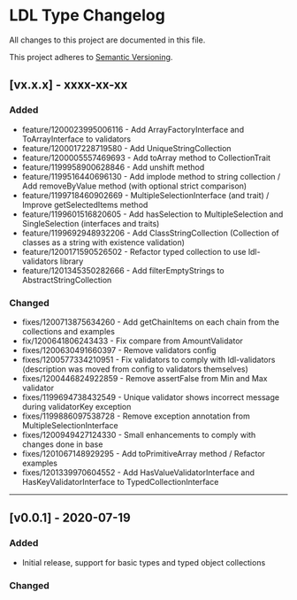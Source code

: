 # LDL Type Changelog

All changes to this project are documented in this file.

This project adheres to [Semantic Versioning](https://semver.org/spec/v2.0.0.html).

## [vx.x.x] - xxxx-xx-xx

### Added

- feature/1200023995006116 - Add ArrayFactoryInterface and ToArrayInterface to validators
- feature/1200017228719580 - Add UniqueStringCollection
- feature/1200005557469693 - Add toArray method to CollectionTrait
- feature/1199958900628846 - Add unshift method
- feature/1199516440696130 - Add implode method to string collection / Add removeByValue method (with optional strict comparison)
- feature/1199718460902669 - MultipleSelectionInterface (and trait) / Improve getSelectedItems method
- feature/1199601516820605 - Add hasSelection to MultipleSelection and SingleSelection (interfaces and traits)
- feature/1199692948932206 - Add ClassStringCollection (Collection of classes as a string with existence validation)
- feature/1200171590526502 - Refactor typed collection to use ldl-validators library
- feature/1201345350282666 - Add filterEmptyStrings to AbstractStringCollection

### Changed

- fixes/1200713875634260 - Add getChainItems on each chain from the collections and examples
- fix/1200641806243433 - Fix compare from AmountValidator
- fixes/1200630491660397 - Remove validators config
- fixes/1200577334210951 - Fix validators to comply with ldl-validators (description was moved from config to validators themselves)
- fixes/1200446824922859 - Remove assertFalse from Min and Max validator
- fixes/1199694738432549 - Unique validator shows incorrect message during validatorKey exception
- fixes/1199886097538728 - Remove exception annotation from MultipleSelectionInterface
- fixes/1200949427124330 - Small enhancements to comply with changes done in base
- fixes/1201067148929295 - Add toPrimitiveArray method / Refactor examples
- fixes/1201339970604552 - Add HasValueValidatorInterface and HasKeyValidatorInterface to TypedCollectionInterface

---

## [v0.0.1] - 2020-07-19

### Added

- Initial release, support for basic types and typed object collections

### Changed
